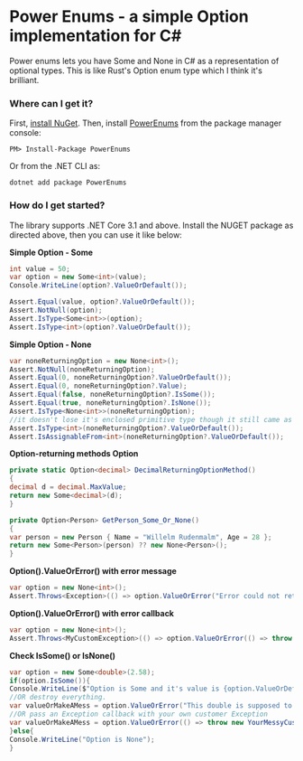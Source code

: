 # Power Enums - a simple Option<Type> implementation for C#
Power enums lets you have Some<T> and None in C# as a representation of optional types. This is like Rust's Option<T> enum type which I think it's brilliant.

### Where can I get it?

First, [install NuGet](http://docs.nuget.org/docs/start-here/installing-nuget). Then, install [PowerEnums](https://www.nuget.org/packages/PowerEnums/) from the package manager console:

```
PM> Install-Package PowerEnums
```
Or from the .NET CLI as:
```
dotnet add package PowerEnums
```

### How do I get started?

The library supports .NET Core 3.1 and above. Install the NUGET package as directed above, then you can use it like below:

**Simple Option - Some<T>**
```csharp
int value = 50;
var option = new Some<int>(value);
Console.WriteLine(option?.ValueOrDefault());

Assert.Equal(value, option?.ValueOrDefault());
Assert.NotNull(option);
Assert.IsType<Some<int>>(option);
Assert.IsType<int>(option?.ValueOrDefault());
```

**Simple Option - None<T>**
```csharp
var noneReturningOption = new None<int>();
Assert.NotNull(noneReturningOption);
Assert.Equal(0, noneReturningOption?.ValueOrDefault());
Assert.Equal(0, noneReturningOption?.Value);
Assert.Equal(false, noneReturningOption?.IsSome());
Assert.Equal(true, noneReturningOption?.IsNone());
Assert.IsType<None<int>>(noneReturningOption);
//it doesn't lose it's enclosed primitive type though it still came as None
Assert.IsType<int>(noneReturningOption?.ValueOrDefault()); 
Assert.IsAssignableFrom<int>(noneReturningOption?.ValueOrDefault()); 
```

**Option-returning methods Option<T>**
```csharp
private static Option<decimal> DecimalReturningOptionMethod()
{
decimal d = decimal.MaxValue;
return new Some<decimal>(d);
}

private Option<Person> GetPerson_Some_Or_None()
{
var person = new Person { Name = "Willelm Rudenmalm", Age = 28 };
return new Some<Person>(person) ?? new None<Person>();
}
```

**Option<T>().ValueOrError() with error message**
```csharp
var option = new None<int>();
Assert.Throws<Exception>(() => option.ValueOrError("Error could not retrieve item , item is null or default"));
```

**Option<T>().ValueOrError() with error callback**
```csharp
var option = new None<int>();
Assert.Throws<MyCustomException>(() => option.ValueOrError(() => throw new MyCustomException("Error could not find item")));
```

**Check IsSome() or IsNone()**
```csharp
var option = new Some<double>(2.58);
if(option.IsSome()){
Console.WriteLine($"Option is Some and it's value is {option.ValueOrDefault()}");
//OR destroy everything.
var valueOrMakeAMess = option.ValueOrError("This double is supposed to be here now I'm going to have to throw an exception"); //without saying, this throws a bomb (an Exception) if option is None<T>
//OR pass an Exception callback with your own customer Exception
var valueOrMakeAMess = option.ValueOrError(() => throw new YourMessyCustomException("You must never not have this double")); //without saying, this throws a bomb (a YourMessyCustomException) if option is None<T>
}else{
Console.WriteLine("Option is None");
}
```



